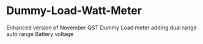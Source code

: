 # Dummy-Load-Watt-Meter
Enhanced version of November QST Dummy Load meter adding dual range auto range Battery voltage
